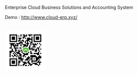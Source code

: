 ﻿Enterprise Cloud Business Solutions and Accounting System
<br>


Demo : http://www.cloud-erp.xyz/

<br>
<img src="jongruk.jpg" alt="Line ID" height="128" width="128">
